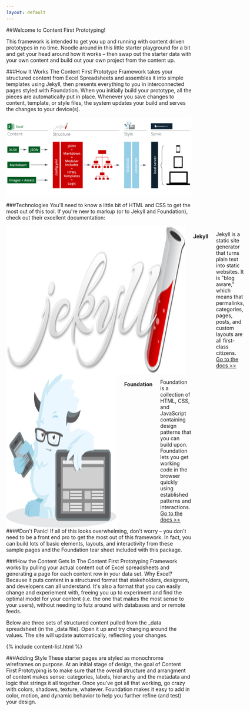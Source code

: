 ```yaml
---
layout: default
---
```

##Welcome to Content First Prototyping!

This framework is intended to get you up and running with content driven prototypes in no time. Noodle around in this little starter playground for a bit and get your head around how it works – then swap out the starter data with your own content and build out your own project from the content up. 

###How It Works
The Content First Prototype Framework takes your structured content from Excel Spreadsheets and assembles it into simple templates using Jekyll, then presents everything to you in interconnected pages styled with Foundation. When you initially build your prototype, all the pieces are automatically put in place. Whenever you save changes to content, template, or style files, the system updates your build and serves the changes to your device(s).

![Content First Prototyping schema diagram](img/cfp_schema.png)

###Technologies
You'll need to know a little bit of HTML and CSS to get the most out of this tool. If you're new to markup (or to Jekyll and Foundation), check out their excellent documentation:

<div class="row">
<div class="small-12 medium-6 columns">
<img src="img/jekyll.png" class="small" alt="Jekyll Logo">
<h4>Jekyll</h4>
<p>Jekyll is a static site generator that turns plain text into static websites. It is "blog aware," which means that permalinks, categories, pages, posts, and custom layouts are all first-class citizens. <a href="http://jekyllrb.com/docs/home/">Go to the docs >></a></p>
</div>

<div class="small-12 medium-6 columns">
<img src="img/yeti.png" class="small" alt="Foundation Yeti">
<h4>Foundation</h4>
<p>Foundation is a collection of HTML, CSS, and JavaScript containing design patterns that you can build upon. Foundation lets you get working code in the browser quickly using established patterns and interactions. <a href="http://foundation.zurb.com/sites/docs/">Go to the docs >></a></p>
</div>

<div class="small-12 columns secondary callout" markdown='1'>
####Don't Panic!
If all of this looks overwhelming, don't worry – you don't need to be a front end pro to get the most out of this framework. In fact, you can build lots of basic elements, layouts, and interactivity from these sample pages and the Foundation tear sheet included with this package. 
</div>
</div>

###How the Content Gets In
The Content First Prototyping Framework works by pulling your actual content out of Excel spreadsheets and generating a page for each content row in your data set. Why Excel? Because it puts content in a structured format that stakeholders, designers, and developers can all understand. It's also a format that you can easily change and experiement with, freeing you up to experiment and find the optimal model for your content (i.e. the one that makes the most sense to your users), without needing to futz around with databases and or remote feeds.

Below are three sets of structured content pulled from the _data spreadsheet (in the _data file). Open it up and try changing around the values. The site will update automatically, reflecting your changes. 

{% include content-list.html %}

###Adding Style
These starter pages are styled as monochrome wireframes on purpose. At an initial stage of design, the goal of Content First Prototyping is to make sure that the overall structure and arrangment of content makes sense: categories, labels, hierarchy and the metadata and logic that strings it all together. Once you've got all that working, go crazy with colors, shadows, texture, whatever. Foundation makes it easy to add in color, motion, and dynamic behavior to help you further refine (and test) your design. 